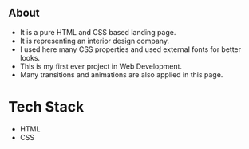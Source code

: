 
## About
* It is a pure HTML and CSS based landing page.
* It is representing an interior design company.
* I used here many CSS properties and used external fonts for better looks.
* This is my first ever project in Web Development.
* Many transitions and animations are also applied in this page.

# Tech Stack
- HTML
- CSS
